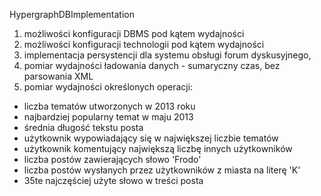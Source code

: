 HypergraphDBImplementation

1. możliwości konfiguracji DBMS pod kątem wydajności
2. możliwości konfiguracji technologii pod kątem wydajności
3. implementacja persystencji dla systemu obsługi forum dyskusyjnego,
4. pomiar wydajności ładowania danych - sumaryczny czas, bez parsowania XML
5. pomiar wydajności określonych operacji:

  * liczba tematów utworzonych w 2013 roku
  * najbardziej popularny temat w maju 2013
  * średnia długość tekstu posta
  * użytkownik wypowiadający się w największej liczbie tematów
  * użytkownik komentujący największą liczbę innych użytkowników
  * liczba postów zawierających słowo 'Frodo'
  * liczba postów wysłanych przez użytkowników z miasta na literę 'K'
  * 35te najczęściej użyte słowo w treści posta
